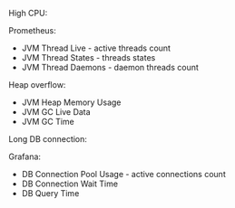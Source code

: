 
High CPU:

Prometheus:
- JVM Thread Live - active threads count
- JVM Thread States - threads states
- JVM Thread Daemons - daemon threads count

Heap overflow:

- JVM Heap Memory Usage
- JVM GC Live Data
- JVM GC Time

Long DB connection:

Grafana:
- DB Connection Pool Usage - active connections count
- DB Connection Wait Time
- DB Query Time



